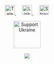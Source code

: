 <div align='center'>
	<a href="https://t.me/itkrivoshei">
		<img alt="Telegram" width="30" src="https://media.giphy.com/media/g8XwBTgbU6YZdkC8Db/giphy.gif"/>
	</a>
	<span>&nbsp;&nbsp;&nbsp;&nbsp;</span>
	<a href="https://www.linkedin.com/in/itkivoshei/">
		<img alt="LinkedIn" width="30" src="https://media.giphy.com/media/yDM1kJZthxFPoGDdmq/giphy.gif"/>
	</a>
	<span>&nbsp;&nbsp;&nbsp;&nbsp;</span>
	<a href="https://www.strava.com/athletes/krivoshei">
		<img alt="Strava" width="30" src="https://media.giphy.com/media/j1zKcGCoA2x973R4G0/giphy.gif"/>
	</a>
	<br><br>
	<a href="https://supportukrainenow.org/">
		<img width="85" alt="Support Ukraine" src="https://media.giphy.com/media/IGhNl9gE5kEN8Oqh2Z/giphy.gif"/>
	</a>
	<!-- 	
	<a href="https://github.com/itkrivoshei">
		<img src="https://media.giphy.com/media/TA5UdQTc3NVKg/giphy.gif"/>
	</a> 
	-->
	<br><br>
	<a href="https://github.com/itkrivoshei">
		<img src="https://github-readme-stats.vercel.app/api?username=itkrivoshei&show_icons=true&theme=tokyonight&hide=issues,contribs&line_height=30px"/>
	</a>
</div>
